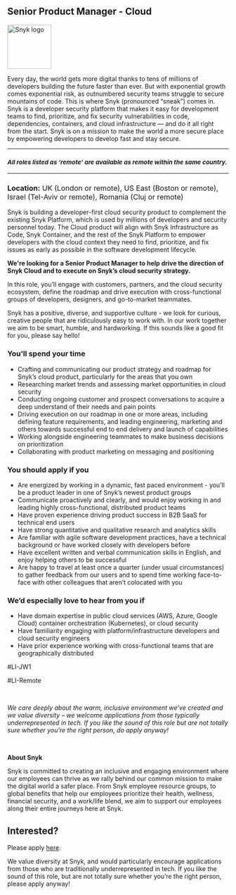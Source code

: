 Senior Product Manager - Cloud 
---

<img src="https://res.cloudinary.com/snyk/image/upload/v1537345894/press-kit/brand/logo-black.png" width="100" alt="Snyk logo" />

<div class="content-intro"><p><span style="font-weight: 400;">Every day, the world gets more digital thanks to tens of millions of developers building the future faster than ever. But with exponential growth comes exponential risk, as outnumbered security teams struggle to secure mountains of code. This is where Snyk (pronounced “sneak”) comes in. Snyk is a developer security platform that makes it easy for development teams to find, prioritize, and fix security vulnerabilities in code, dependencies, containers, and cloud infrastructure — and do it all right from the start. Snyk is on a mission to make the world a more secure place by empowering developers to develop fast and stay secure.</span></p></div><hr>
<h3><em><strong><sub>All roles listed as ‘remote’ are available as remote within the same country.</sub></strong></em></h3>
<hr>
<h3><strong>Location:</strong><span style="font-weight: 400;"> UK (London or remote), US East (Boston or remote), Israel (Tel-Aviv or remote), Romania (Cluj or remote)</span></h3>
<p><span style="font-weight: 400;">Snyk is building a developer-first cloud security product to complement the existing Snyk Platform, which is used by millions of developers and security personnel today. The Cloud product will align with Snyk Infrastructure as Code, Snyk Container, and the rest of the Snyk Platform to empower developers with the cloud context they need to find, prioritize, and fix issues as early as possible in the software development lifecycle.</span></p>
<p><strong>We're looking for a Senior Product Manager to help drive the direction of Snyk Cloud and to execute on Snyk’s cloud security strategy.&nbsp;</strong></p>
<p><span style="font-weight: 400;">In this role, you’ll engage with customers, partners, and the cloud security ecosystem, define the roadmap and drive execution with cross-functional groups of developers, designers, and go-to-market teammates.</span></p>
<p><span style="font-weight: 400;">Snyk has a positive, diverse, and supportive culture - we look for curious, creative people that are ridiculously easy to work with. In our work together we aim to be smart, humble, and hardworking. If this sounds like a good fit for you, please say hello!</span></p>
<h3><strong>You’ll spend your time</strong></h3>
<ul>
<li style="font-weight: 400;"><span style="font-weight: 400;">Crafting and communicating our product strategy and roadmap for Snyk’s cloud product, particularly for the areas that you own</span></li>
<li style="font-weight: 400;"><span style="font-weight: 400;">Researching market trends and assessing market opportunities in cloud security</span></li>
<li style="font-weight: 400;"><span style="font-weight: 400;">Conducting ongoing customer and prospect conversations to acquire a deep understand of their needs and pain points</span></li>
<li style="font-weight: 400;"><span style="font-weight: 400;">Driving execution on our roadmap in one or more areas, including defining feature requirements, and leading engineering, marketing and others towards successful end to end delivery and launch of capabilities</span></li>
<li style="font-weight: 400;"><span style="font-weight: 400;">Working alongside engineering teammates to make business decisions on prioritization</span></li>
<li style="font-weight: 400;"><span style="font-weight: 400;">Collaborating with product marketing on messaging and positioning</span></li>
</ul>
<h3><strong>You should apply if you</strong></h3>
<ul>
<li style="font-weight: 400;"><span style="font-weight: 400;">Are energized by working in a dynamic, fast paced environment - you’ll be a product leader in one of Snyk’s newest product groups</span></li>
<li style="font-weight: 400;"><span style="font-weight: 400;">Communicate proactively and clearly, and would enjoy working in and leading highly cross-functional, distributed product teams</span></li>
<li style="font-weight: 400;"><span style="font-weight: 400;">Have proven experience driving product success in B2B SaaS for technical end users</span></li>
<li style="font-weight: 400;"><span style="font-weight: 400;">Have strong quantitative and qualitative research and analytics skills</span></li>
<li style="font-weight: 400;"><span style="font-weight: 400;">Are familiar with agile software development practices, have a technical background or have worked closely with developers before</span></li>
<li style="font-weight: 400;"><span style="font-weight: 400;">Have excellent written and verbal communication skills in English, and enjoy helping others to be successful</span></li>
<li style="font-weight: 400;"><span style="font-weight: 400;">Are happy to travel at least once a quarter (under usual circumstances) to gather feedback from our users and to spend time working face-to-face with other colleagues that aren’t colocated with you</span></li>
</ul>
<h3><strong>We’d especially love to hear from you if</strong></h3>
<ul>
<li style="font-weight: 400;"><span style="font-weight: 400;">Have domain expertise in public cloud services (AWS, Azure, Google Cloud) container orchestration (Kubernetes), or cloud security</span></li>
<li style="font-weight: 400;"><span style="font-weight: 400;">Have familiarity engaging with platform/infrastructure developers and cloud security engineers</span></li>
<li style="font-weight: 400;"><span style="font-weight: 400;">Have prior experience working with cross-functional teams that are geographically distributed<br></span></li>
</ul>
<p><span style="font-weight: 400;">#LI-JW1</span></p>
<p><span style="font-weight: 400;">#LI-Remote</span></p>
<p>&nbsp;</p><div class="content-conclusion"><p><em data-stringify-type="italic">We care deeply about the warm, inclusive environment we’ve created and we value diversity – we welcome applications from those typically underrepresented in tech. If you like the sound of this role but are not totally sure whether you’re the right person, do apply anyway!</em></p>
<p>&nbsp;</p>
<p><strong>About Snyk</strong></p>
<p><strong><span style="font-weight: 400;">Snyk is committed to creating an inclusive and engaging environment where our employees can thrive as we rally behind our common mission to make the digital world a safer place. From Snyk employee resource groups, to global benefits that help our employees prioritize their health, wellness, financial security, and a work/life blend, we aim to support our employees along their entire journeys here at Snyk. </span></strong></p></div>

Interested?
---

Please apply [here](https://boards.greenhouse.io/snyk/jobs/6373067002#app).

We value diversity at Snyk, and would particularly encourage applications from those who are traditionally underrepresented in tech.
If you like the sound of this role, but are not totally sure whether you’re the right person, please apply anyway!
